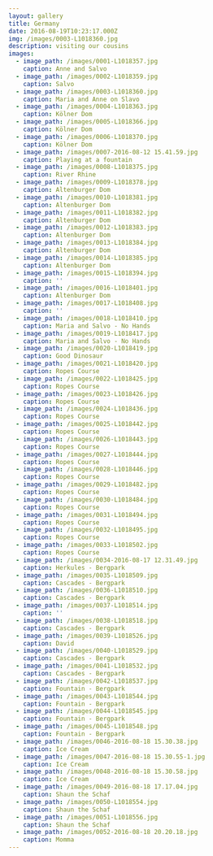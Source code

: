 ```yaml
---
layout: gallery
title: Germany
date: 2016-08-19T10:23:17.000Z
img: /images/0003-L1018360.jpg
description: visiting our cousins
images:
  - image_path: /images/0001-L1018357.jpg
    caption: Anne and Salvo
  - image_path: /images/0002-L1018359.jpg
    caption: Salvo
  - image_path: /images/0003-L1018360.jpg
    caption: Maria and Anne on Slavo
  - image_path: /images/0004-L1018363.jpg
    caption: Kölner Dom
  - image_path: /images/0005-L1018366.jpg
    caption: Kölner Dom
  - image_path: /images/0006-L1018370.jpg
    caption: Kölner Dom
  - image_path: /images/0007-2016-08-12 15.41.59.jpg
    caption: Playing at a fountain
  - image_path: /images/0008-L1018375.jpg
    caption: River Rhine
  - image_path: /images/0009-L1018378.jpg
    caption: Altenburger Dom
  - image_path: /images/0010-L1018381.jpg
    caption: Altenburger Dom
  - image_path: /images/0011-L1018382.jpg
    caption: Altenburger Dom
  - image_path: /images/0012-L1018383.jpg
    caption: Altenburger Dom
  - image_path: /images/0013-L1018384.jpg
    caption: Altenburger Dom
  - image_path: /images/0014-L1018385.jpg
    caption: Altenburger Dom
  - image_path: /images/0015-L1018394.jpg
    caption: ''
  - image_path: /images/0016-L1018401.jpg
    caption: Altenburger Dom
  - image_path: /images/0017-L1018408.jpg
    caption: ''
  - image_path: /images/0018-L1018410.jpg
    caption: Maria and Salvo - No Hands
  - image_path: /images/0019-L1018417.jpg
    caption: Maria and Salvo - No Hands
  - image_path: /images/0020-L1018419.jpg
    caption: Good Dinosaur
  - image_path: /images/0021-L1018420.jpg
    caption: Ropes Course
  - image_path: /images/0022-L1018425.jpg
    caption: Ropes Course
  - image_path: /images/0023-L1018426.jpg
    caption: Ropes Course
  - image_path: /images/0024-L1018436.jpg
    caption: Ropes Course
  - image_path: /images/0025-L1018442.jpg
    caption: Ropes Course
  - image_path: /images/0026-L1018443.jpg
    caption: Ropes Course
  - image_path: /images/0027-L1018444.jpg
    caption: Ropes Course
  - image_path: /images/0028-L1018446.jpg
    caption: Ropes Course
  - image_path: /images/0029-L1018482.jpg
    caption: Ropes Course
  - image_path: /images/0030-L1018484.jpg
    caption: Ropes Course
  - image_path: /images/0031-L1018494.jpg
    caption: Ropes Course
  - image_path: /images/0032-L1018495.jpg
    caption: Ropes Course
  - image_path: /images/0033-L1018502.jpg
    caption: Ropes Course
  - image_path: /images/0034-2016-08-17 12.31.49.jpg
    caption: Herkules - Bergpark
  - image_path: /images/0035-L1018509.jpg
    caption: Cascades - Bergpark
  - image_path: /images/0036-L1018510.jpg
    caption: Cascades - Bergpark
  - image_path: /images/0037-L1018514.jpg
    caption: ''
  - image_path: /images/0038-L1018518.jpg
    caption: Cascades - Bergpark
  - image_path: /images/0039-L1018526.jpg
    caption: David
  - image_path: /images/0040-L1018529.jpg
    caption: Cascades - Bergpark
  - image_path: /images/0041-L1018532.jpg
    caption: Cascades - Bergpark
  - image_path: /images/0042-L1018537.jpg
    caption: Fountain - Bergpark
  - image_path: /images/0043-L1018544.jpg
    caption: Fountain - Bergpark
  - image_path: /images/0044-L1018545.jpg
    caption: Fountain - Bergpark
  - image_path: /images/0045-L1018548.jpg
    caption: Fountain - Bergpark
  - image_path: /images/0046-2016-08-18 15.30.38.jpg
    caption: Ice Cream
  - image_path: /images/0047-2016-08-18 15.30.55-1.jpg
    caption: Ice Cream
  - image_path: /images/0048-2016-08-18 15.30.58.jpg
    caption: Ice Cream
  - image_path: /images/0049-2016-08-18 17.17.04.jpg
    caption: Shaun the Schaf
  - image_path: /images/0050-L1018554.jpg
    caption: Shaun the Schaf
  - image_path: /images/0051-L1018556.jpg
    caption: Shaun the Schaf
  - image_path: /images/0052-2016-08-18 20.20.18.jpg
    caption: Momma
---
```

